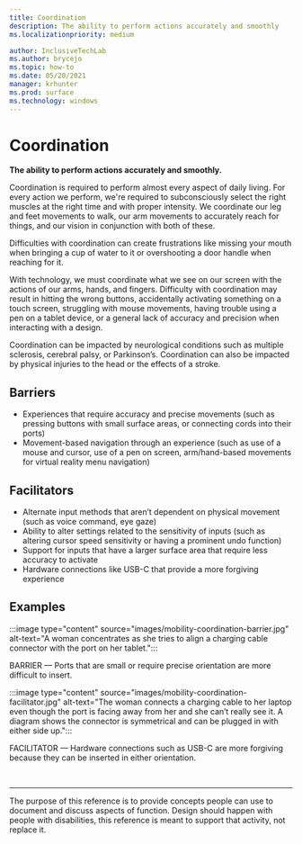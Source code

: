 ```yaml
---
title: Coordination
description: The ability to perform actions accurately and smoothly
ms.localizationpriority: medium

author: InclusiveTechLab
ms.author: brycejo 
ms.topic: how-to
ms.date: 05/20/2021
manager: krhunter
ms.prod: surface
ms.technology: windows
---
```


# Coordination

**The ability to perform actions accurately and smoothly.**

Coordination is required to perform almost every aspect of daily living. For every action we perform, we're required to subconsciously select the right muscles at the right time and with proper intensity. We coordinate our leg and feet movements to walk, our arm movements to accurately reach for things, and our vision in conjunction with both of these.

Difficulties with coordination can create frustrations like missing your mouth when bringing a cup of water to it or overshooting a door handle when reaching for it.

With technology, we must coordinate what we see on our screen with the actions of our arms, hands, and fingers. Difficulty with coordination may result in hitting the wrong buttons, accidentally activating something on a touch screen, struggling with mouse movements, having trouble using a pen on a tablet device, or a general lack of accuracy and precision when interacting with a design.

Coordination can be impacted by neurological conditions such as multiple sclerosis, cerebral palsy, or Parkinson’s. Coordination can also be impacted by physical injuries to the head or the effects of a stroke.

## Barriers

* Experiences that require accuracy and precise movements (such as pressing buttons with small surface areas, or connecting cords into their ports)​
* Movement-based navigation through an experience (such as use of a mouse and cursor, use of a pen on screen, arm/hand-based movements for virtual reality menu navigation)​

## Facilitators
* Alternate input methods that aren’t dependent on physical movement (such as voice command, eye gaze)​
* Ability to alter settings related to the sensitivity of inputs (such as altering cursor speed sensitivity or having a prominent undo function)​
* Support for inputs that have a larger surface area that require less accuracy to activate​
* Hardware connections like USB-C that provide a more forgiving experience​


## Examples

:::image type="content" source="images/mobility-coordination-barrier.jpg" alt-text="A woman concentrates as she tries to align a charging cable connector with the port on her tablet.":::

BARRIER — Ports that are small or require precise orientation are more difficult to insert.

:::image type="content" source="images/mobility-coordination-facilitator.jpg" alt-text="The woman connects a charging cable to her laptop even though the port is facing away from her and she can’t really see it. A diagram shows the connector is symmetrical and can be plugged in with either side up.":::

FACILITATOR — Hardware connections such as USB-C are more forgiving because they can be inserted in either orientation.

&nbsp;

[comment]: # (Footer statement)
___
The purpose of this reference is to provide concepts people can use to document and discuss aspects of function. Design should happen with people with disabilities, this reference is meant to support that activity, not replace it. 